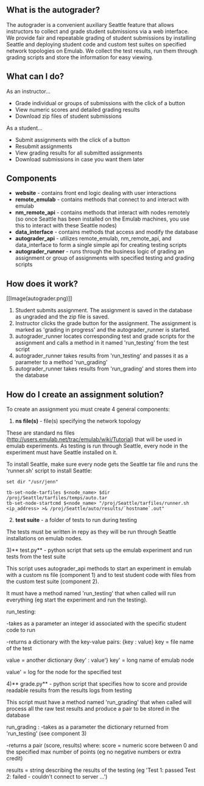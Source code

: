 ## What is the autograder?
The autograder is a convenient auxiliary Seattle feature that allows instructors to collect and grade student submissions via a web interface.  
We provide fair and repeatable grading of student submissions by installing Seattle and deploying student code and custom test suites on  specified network topologies on Emulab. We collect the test results, run them through grading scripts and store the information for easy viewing. 


## What can I do?
As an instructor…
  * Grade individual or groups of submissions with the click of a button
  * View numeric scores and detailed grading results
  * Download zip files of student submissions
	

As a student…
  * Submit assignments with the click of a button
  * Resubmit assignments
  * View grading results for all submitted assignments
  * Download submissions in case you want them later


## Components
  * **website** - contains front end logic dealing with user interactions
  * **remote_emulab** - contains methods that connect to and interact with emulab
  * **nm_remote_api** - contains methods that interact with nodes remotely (so once Seattle has been installed on the Emulab machines, you use this to interact with these Seattle nodes)
  * **data_interface** - contains methods that access and modify the database
  * **autograder_api** - utilizes remote_emulab, nm_remote_api, and data_interface to form a single simple api for creating testing scripts
  * **autograder_runner** - runs through the business logic of grading an assignment or group of assignments with specified testing and grading scripts


## How does it work?
[[Image(autograder.png)]]

  1. Student submits assignment.  The assignment is saved in the database as ungraded and the zip file is saved.
  1. Instructor clicks the grade button for the assignment.  The assignment is marked as 'grading in progress' and the autograder_runner is started.
  1. autograder_runner locates corresponding test and grade scripts for the assignment and calls a method in it named 'run_testing' from the test script
  1. autograder_runner takes results from 'run_testing' and passes it as a parameter to a method 'run_grading' 
  1. autograder_runner takes results from 'run_grading' and stores them into the database


## How do I create an assignment solution?
To create an assignment you must create 4 general components:

1) **ns file(s)** - file(s) specifying the network topology 

These are standard ns files (http://users.emulab.net/trac/emulab/wiki/Tutorial) that will be used in emulab experiments.
As testing is run through Seattle, every node in the experiment must have Seattle installed on it.


To install Seattle, make sure every  node gets the Seattle tar file and runs the 'runner.sh' script to install Seattle:

		
```
set dir "/usr/jenn"

tb-set-node-tarfiles $<node_name> $dir /proj/Seattle/tarfiles/temps/auto.tar
tb-set-node-startcmd $<node_name> "/proj/Seattle/tarfiles/runner.sh <ip_address> >& /proj/Seattle/auto/results/`hostname`.out"

```



2) **test suite** - a folder of tests to run during testing

The tests must be written in repy as they will be run through Seattle installations on emulab nodes.



3)** test.py** - python script that sets up the emulab experiment and run tests from the test suite

This script uses autograder_api methods to start an experiment in emulab with a custom ns file (component 1) and to test student code with files from the custom test suite (component 2).


It must have a method named 'run_testing' that when called will run everything (eg start the experiment and run the testing).

run_testing: 
	
-takes as a parameter an integer id associated with the specific student code to run
	
-returns a dictionary with the key-value pairs:
			{key : value} 
				key = file name of the test
				
value = another dictionary {key' : value'}
					key'  = long name of emulab node
					
value' = log for the node for the specified test



4)** grade.py** - python script that  specifies how to score and provide readable results from the results logs from testing

This script must have a method named 'run_grading' that when called will process all the raw test results and produce a pair to be stored in the database



run_grading :
	-takes as a parameter the dictionary returned from 'run_testing' (see component 3)
	
-returns a pair (score, results) where:
		score = numeric score between 0 and the specified max number of points (eg no negative numbers or extra credit)
		
results = string describing the results of the testing (eg 'Test 1: passed  Test 2: failed - couldn't connect to server ...')
